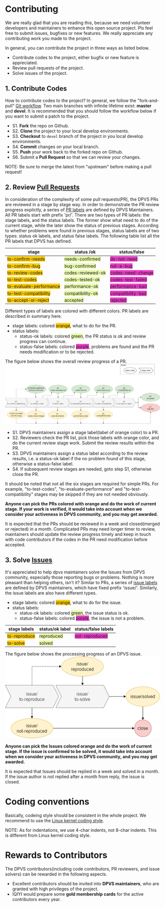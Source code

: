 # Contributing

We are really glad that you are reading this, because we need volunteer developers and maintainers to enhance this open source project. Pls feel free to submit issues, bugfixes or new features. We really appreciate any contributing work you made to the project.

In general, you can contribute the project in three ways as listed below.

* Contribute codes to the project, either bugfix or new feature is appreciated.
* Review pull requests of the project.
* Solve issues of the project.

## 1. Contribute Codes

How to contribute codes to the project? In general, we follow the "fork-and-pull" [Git workflow](https://nvie.com/posts/a-successful-git-branching-model/). Two main branches with infinite lifetime exist: **master** and **devel**. It is recommended that you should follow the workflow below if you want to submit a patch to the project.

* S1. **Fork** the repo on Github.
* S2. **Clone** the project to your local develop environments.
* S3. **Checkout** to `devel` branch of the project in you local develop environments.
* S4. **Commit** changes on your local branch.
* S5. **Push** your work back to the forked repo on Github.
* S6. Submit a **Pull Request** so that we can review your changes.

NOTE: Be sure to merge the latest from "upstream" before making a pull request!

## 2. Review [Pull Requests](https://github.com/iqiyi/dpvs/pulls)

In consideration of the complexity of some pull requests(PR), the DPVS PRs are reviewed in a stage by stage way. In order to demonstrate the PR review progress explictly, a series of [PR labels](https://github.com/iqiyi/dpvs/labels) are defined by DPVS Maintainers. All PR labels start with prefix 'pr/'. There are two types of PR labels: the stage labels, and the status labels. The former show what need to do of the current stage, while the later show the status of previous stages. According to whether problems were found in previous stages, status labels are of two types: status ok labels, and status false labels. The following table list all the PR labels that DPVS has defined.

| stage                                                        | status /ok                                                   | status/false                                                 |
| ------------------------------------------------------------ | ------------------------------------------------------------ | ------------------------------------------------------------ |
| <span style="background-color:#fbca04;">to-confirm-needs</span> | <span style="background-color:#e6f9a7;">needs-confirmed</span> | <span style="background-color:#ea3cc7;">do-not-need</span>   |
| <span style="background-color:#fbca04;">to-confirm-bug</span> | <span style="background-color:#e6f9a7;">bug-confirmed</span> | <span style="background-color:#ea3cc7;">not-a-bug</span>     |
| <span style="background-color:#fbca04;">to-review-codes</span> | <span style="background-color:#e6f9a7;">codes-reviewed-ok</span> | <span style="background-color:#ea3cc7;">codes-need-change</span> |
| <span style="background-color:#fbca04;">to-test-codes</span> | <span style="background-color:#e6f9a7;">codes-tested-ok</span> | <span style="background-color:#ea3cc7;">codes-test-failed</span> |
| <span style="background-color:#fbca04;">to-evaluate-performance</span> | <span style="background-color:#e6f9a7;">performance-ok</span> | <span style="background-color:#ea3cc7;">performance-bad</span> |
| <span style="background-color:#fbca04;">to-test-compatibility</span> | <span style="background-color:#e6f9a7;">compatibility-ok</span> | <span style="background-color:#ea3cc7;">compatibility-bad</span> |
| <span style="background-color:#fbca04;">to-accept-or-reject</span> | <span style="background-color:#e6f9a7;">accepted</span>      | <span style="background-color:#ea3cc7;">rejected</span>      |

Different types of labels are colored with different colors. PR labels are described in summary here.
* stage labels: colored <span style="background-color:#fbca04;">orange</span>, what to do for the PR.
* status labels:
  - status-ok labels: colored <span style="background-color:#e6f9a7;">green</span>, the PR status is ok and review progress can continue.
  - status-false labels: colored <span style="background-color:#ea3cc7;">purple</span>, problems are found and the PR needs modification or to be rejected.

The figure below shows the overall review progress of a PR.
![maintainence-pr](./pic/maintainence-pr.png)

* S1. DPVS maintainers assign a stage label(label of orange color) to a PR.
* S2. Reviewers check the PR list, pick those labels with orange color, and do the current review stage work. Submit the review results within the PR.
* S3. DPVS maintainers assign a status label according to the review results, i.e. a status-ok label if the no problem found of this stage, otherwise a status-false label.
* S4. If subsequent review stages are needed, goto step S1, otherwise close the PR.

It should be noted that not all the six stages are required for simple PRs. For example, "to-test-codes", "to-evaluate-performance" and "to-test-compatibility" stages may be skipped if they are not needed obviously.

**Anyone can pick the PRs colored with orange and do the work of current stage. If your work is verified, it would take into account when we consider your activeness in DPVS community, and you may get awarded.**

It is expected that the PRs should be reviewed in a week and closed(merged or rejected) in a month. Complicated PRs may need longer timer to review, maintainers should update the review progress timely and keep in touch with code contributors if the codes in the PR need modification before accepted.

## 3. Solve [Issues](https://github.com/iqiyi/dpvs/issues)

It's appreciated to help dpvs maintainers solve the Issues from DPVS community, especially those reporting bugs or problems. Nothing is more pleasant than helping others, isn't it?  Similar to PRs, a series of [issue labels](https://github.com/iqiyi/dpvs/labels) are defined by DPVS maintainers, which have fixed prefix 'issue/'. Similarly, the issue labels are also have different types.

* stage labels: colored <span style="background-color:#fbca04;">orange</span>, what to do for the issue.
* status labels:
  - status-ok labels: colored <span style="background-color:#e6f9a7;">green</span>, the issue status is ok.
  - status-false labels: colored <span style="background-color:#ea3cc7;">purple</span>, the issue is not a problem.

| stage labels                                                | status/ok label                                           | status/false labels                                          |
| ----------------------------------------------------------- | --------------------------------------------------------- | ------------------------------------------------------------ |
| <span style="background-color:#fbca04;">to-reproduce</span> | <span style="background-color:#e6f9a7;">reproduced</span> | <span style="background-color:#ea3cc7;">not-reproduced</span> |
| <span style="background-color:#fbca04;">to-solve</span>     | <span style="background-color:#e6f9a7;">solved</span>     |                                                              |

The figure below shows the processing progress of an DPVS issue.
![maintainence-issue](./pic/maintainence-issues.png)

**Anyone can pick the Issues colored orange and do the work of current stage. If the issue is confirmed to be solved, it would take into account when we consider your activeness in DPVS community, and you may get awarded.**

It is expected that Issues should be replied in a week and solved in a month. If the issue author is not replied after a month from reply, the issue is closed.

# Coding conventions

Basically, codeing style should be consistent in the whole project. We recommend to use the [Linux kernel coding style](https://www.kernel.org/doc/html/v4.10/process/coding-style.html#).

NOTE: As for indentations, we use 4-char indents, not 8-char indents. This is different from Linux kernel coding style.

# Rewards to Contributors

The DPVS contributors(including code contributors, PR reviewers, and issue solvers) can be rewarded in the following aspects.

* Excellent contributors should be invited into **DPVS maintainers**, who are granted with high privileges of the project.
* IQIYI would prepare some **gold membership cards** for the active contributors every year.

